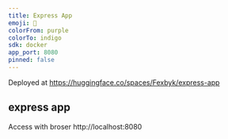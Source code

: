 ```yaml
---
title: Express App
emoji: 💩
colorFrom: purple
colorTo: indigo
sdk: docker
app_port: 8080
pinned: false
---
```


Deployed at https://huggingface.co/spaces/Fexbyk/express-app

## express app

Access with broser http://localhost:8080
